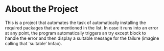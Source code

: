 # About the Project

This is a project that automates the task of automatically installing the required packages that are mentioned in the list. In case it runs into an error at any point, the program automatically triggers an try except block to handle the error and then display a suitable message for the failure (imagine calling that 'suitable' lmfao).
